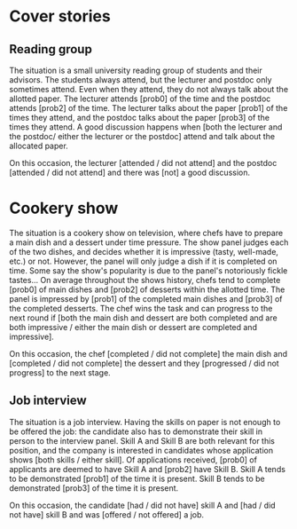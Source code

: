 # Cover stories

## Reading group

The situation is a small university reading group of students and their advisors. The students always attend, but the lecturer and postdoc only sometimes attend. Even when they attend, they do not always talk about the allotted paper. The lecturer attends [prob0] of the time and the postdoc attends [prob2] of the time. The lecturer talks about the paper [prob1] of the times they attend, and the postdoc talks about the paper [prob3] of the times they attend. A good discussion happens when [both the lecturer and the postdoc/ either the lecturer or the postdoc] attend and talk about the allocated paper.

On this occasion, the lecturer [attended / did not attend] and the postdoc [attended / did not attend] and there was [not] a good discussion.

# Cookery show

The situation is a cookery show on television, where chefs have to prepare a main dish and a dessert under time pressure. The show panel judges each of the two dishes, and decides whether it is impressive (tasty, well-made, etc.) or not. However, the panel will only judge a dish if it is completed on time. Some say the show's popularity is due to the panel's notoriously fickle tastes... On average throughout the shows history, chefs tend to complete [prob0] of main dishes and [prob2] of desserts within the allotted time. The panel is impressed by [prob1] of the completed main dishes and [prob3] of the completed desserts. The chef wins the task and can progress to the next round if [both the main dish and dessert are both completed and are both impressive / either the main dish or dessert are completed and impressive].

On this occasion, the chef [completed / did not complete] the main dish and [completed / did not complete] the dessert and they [progressed / did not progress] to the next stage.

## Job interview

The situation is a job interview. Having the skills on paper is not enough to be offered the job: the candidate also has to demonstrate their skill in person to the interview panel. Skill A and Skill B are both relevant for this position, and the company is interested in candidates whose application shows [both skills / either skill]. Of applications received, [prob0] of applicants are deemed to have Skill A and [prob2] have Skill B. Skill A tends to be demonstrated [prob1] of the time it is present. Skill B tends to be demonstrated [prob3] of the time it is present.

On this occasion, the candidate [had / did not have] skill A and [had / did not have] skill B and was [offered / not offered] a job.
